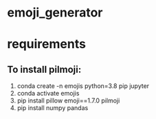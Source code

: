 # emoji_generator

# requirements
## To install pilmoji:
1. conda create -n emojis python=3.8 pip jupyter
2. conda activate emojis
3. pip install pillow emoji==1.7.0 pilmoji
4. pip install numpy pandas
